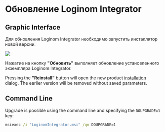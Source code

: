 # Обновление Loginom Integrator

## Graphic Interface

Для обновления Loginom Integrator необходимо запустить инсталлятор новой версии:

![](../images/integrator_msi_upgrade.png)

Нажатие на кнопку **"Обновить"** выполняет обновление установленного экземпляра Loginom Integrator.

Pressing the **"Reinstall"** button will open the new product [installation](./setup.md) dialog. The earlier version will be removed without saved parameters.

## Command Line

Upgrade is possible using the command line and specifying the `DOUPGRADE=1` key:

```cmd
msiexec /i "LoginomIntegrator.msi" /qn DOUPGRADE=1
```
